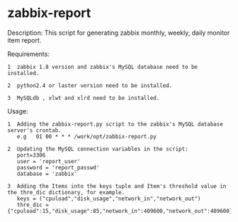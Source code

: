 zabbix-report
=============
Description:
  This script for generating zabbix monthly, weekly, daily monitor item report.

Requirements:
    
    1  zabbix 1.8 version and zabbix's MySQL database need to be installed.
    
    2  python2.4 or laster version need to be installed.
    
    3  MySQLdb , xlwt and xlrd need to be installed.

Usage:

    1  Adding the zabbix-report.py script to the zabbix's MySQL database server's crontab.
       e.g   01 00 * * * /work/opt/zabbix-report.py

    2  Updating the MySQL connection variables in the script:
       port=3306
       user = 'report_user'
       password = 'report_passwd'
       database = 'zabbix'
    
    3  Adding the Items into the keys tuple and Item's threshold value in the thre_dic dictionary, for example.
       keys = ("cpuload","disk_usage","network_in","network_out")
       thre_dic = {"cpuload":15,"disk_usage":85,"network_in":409600,"network_out":409600}
